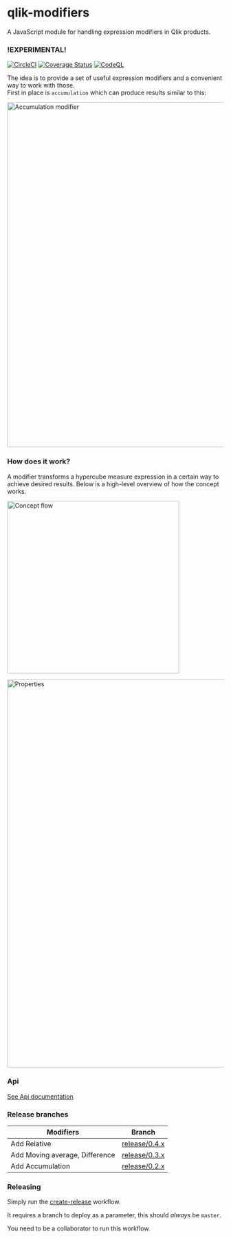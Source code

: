 # qlik-modifiers
A JavaScript module for handling expression modifiers in Qlik products.
### !EXPERIMENTAL!
[![CircleCI](https://circleci.com/gh/qlik-oss/qlik-modifiers.svg?style=shield)](https://circleci.com/gh/qlik-oss/qlik-modifiers)
[![Coverage Status](https://coveralls.io/repos/github/qlik-oss/qlik-modifiers/badge.svg)](https://coveralls.io/github/qlik-oss/qlik-modifiers)
[![CodeQL](https://github.com/DanielS-Qlik/qlik-modifiers/actions/workflows/codeql-analysis.yml/badge.svg)](https://github.com/DanielS-Qlik/qlik-modifiers/actions/workflows/codeql-analysis.yml)

The idea is to provide a set of useful expression modifiers and a convenient way to work with those.  
First in place is `accumulation` which can produce results similar to this:

<p>
  <img width="800" src="./docs/assets/accumulation.png" alt="Accumulation modifier" />
</p>

### How does it work?

A modifier transforms a hypercube measure expression in a certain way to achieve desired results.
Below is a high-level overview of how the concept works.
<p align="left">
  <img width="400" src="./docs/assets/concept-flow.jpg" alt="Concept flow" />
</p>
<p>
  <img width="900" src="./docs/assets/properties.jpg" alt="Properties" />
</p>

### Api
[See Api documentation](docs/api.md)

### Release branches

| Modifiers                      | Branch                                                                         |
| ------------------------------ | ------------------------------------------------------------------------------ |
| Add Relative                   | [release/0.4.x](https://github.com/qlik-oss/qlik-modifiers/tree/release/0.4.x) |
| Add Moving average, Difference | [release/0.3.x](https://github.com/qlik-oss/qlik-modifiers/tree/release/0.3.x) |
| Add Accumulation               | [release/0.2.x](https://github.com/qlik-oss/qlik-modifiers/tree/release/0.2.x) |

### Releasing

Simply run the [create-release](https://github.com/qlik-oss/qlik-modifiers/actions/workflows/create-release.yaml) workflow.

It requires a branch to deploy as a parameter, this should _always_ be `master`.

You need to be a collaborator to run this workflow.